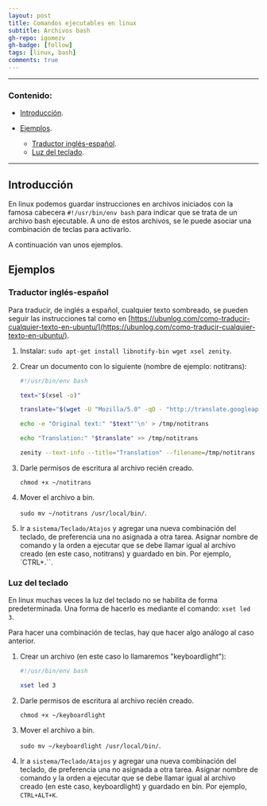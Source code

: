 ```yaml
---
layout: post
title: Comandos ejecutables en linux
subtitle: Archivos bash
gh-repo: igomezv
gh-badge: [follow]
tags: [linux, bash]
comments: true 
---
```


--------------------------
### Contenido:
  
 - [Introducción](#introducción).	 
 - [Ejemplos](#ejemplos).
 
 	- [Traductor inglés-español](#traductor-ingles-español).
	- [Luz del teclado](#luz-del-teclado).

--------------------------


## Introducción

En linux podemos guardar instrucciones en archivos iniciados con la famosa cabecera ``#!/usr/bin/env bash`` para indicar que se trata de un archivo bash ejecutable. A uno de estos archivos, se le puede asociar una combinación de teclas para activarlo. 

A continuación van unos ejemplos.

## Ejemplos

### Traductor inglés-español

Para traducir, de inglés a español, cualquier texto sombreado, se pueden seguir las instrucciones tal como en [https://ubunlog.com/como-traducir-cualquier-texto-en-ubuntu/](https://ubunlog.com/como-traducir-cualquier-texto-en-ubuntu/).

1. Instalar: ``sudo apt-get install libnotify-bin wget xsel zenity``.
 
2. Crear un documento con lo siguiente (nombre de ejemplo: notitrans):

	```bash
	#!/usr/bin/env bash

	text="$(xsel -o)"

	translate="$(wget -U "Mozilla/5.0" -qO - "http://translate.googleapis.com/translate_a/single?client=gtx&sl=auto&tl=es&dt=t&q=$(echo $text | sed "s/[\"'<>]//g")" | sed "s/,,,0]],,.*//g" | awk -F'"' '{print $2, $6}')"

	echo -e "Original text:" "$text"'\n' > /tmp/notitrans

	echo "Translation:" "$translate" >> /tmp/notitrans

	zenity --text-info --title="Translation" --filename=/tmp/notitrans
	```

3. Darle permisos de escritura al archivo recién creado.
 
	``chmod +x ~/notitrans``

4. Mover el archivo a bin.

	``sudo mv ~/notitrans /usr/local/bin/``.

5. Ir a ``sistema/Teclado/Atajos`` y agregar una nueva combinación del teclado, de preferencia una no asignada a otra tarea. Asignar nombre de comando y la orden a ejecutar que se debe llamar igual al archivo creado (en este caso, notitrans) y guardado en bin. Por ejemplo, `CTRL+.``. 


### Luz del teclado

En linux muchas veces la luz del teclado no se habilita de forma predeterminada. Una forma de hacerlo es mediante el comando: `xset led 3`.

Para hacer una combinación de teclas, hay que hacer algo análogo al caso anterior.

1. Crear un archivo (en este caso lo llamaremos "keyboardlight"):
	```bash
	#!/usr/bin/env bash

	xset led 3
	```

2. Darle permisos de escritura al archivo recién creado.
 
	``chmod +x ~/keyboardlight``

3. Mover el archivo a bin.

	``sudo mv ~/keyboardlight /usr/local/bin/``.

4.  Ir a ``sistema/Teclado/Atajos`` y agregar una nueva combinación del teclado, de preferencia una no asignada a otra tarea. Asignar nombre de comando y la orden a ejecutar que se debe llamar igual al archivo creado (en este caso, keyboardlight) y guardado en bin. Por ejemplo, `CTRL+ALT+K`.

